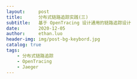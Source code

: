 ```yaml
---
layout:     post
title:      分布式链路追踪实践(三)
subtitle:   基于 OpenTracing 设计通用的链路追踪设计
date:       2020-12-05
author:     ethan.luo
header-img: img/post-bg-keybord.jpg
catalog: true
tags:
    - 分布式链路追踪
    - OpenTracing
    - Jaeger
---
```


